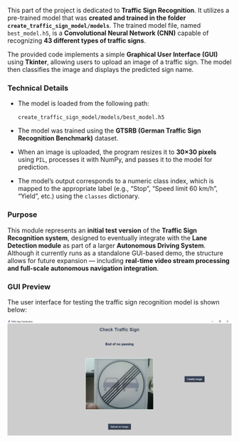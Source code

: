 This part of the project is dedicated to **Traffic Sign Recognition**.
It utilizes a pre-trained model that was **created and trained in the folder `create_traffic_sign_model/models`**.
The trained model file, named `best_model.h5`, is a **Convolutional Neural Network (CNN)** capable of recognizing **43 different types of traffic signs**.

The provided code implements a simple **Graphical User Interface (GUI)** using **Tkinter**, allowing users to upload an image of a traffic sign. The model then classifies the image and displays the predicted sign name.

###  Technical Details

* The model is loaded from the following path:

  ```
  create_traffic_sign_model/models/best_model.h5
  ```
* The model was trained using the **GTSRB (German Traffic Sign Recognition Benchmark)** dataset.
* When an image is uploaded, the program resizes it to **30×30 pixels** using `PIL`, processes it with NumPy, and passes it to the model for prediction.
* The model’s output corresponds to a numeric class index, which is mapped to the appropriate label (e.g., “Stop”, “Speed limit 60 km/h”, “Yield”, etc.) using the `classes` dictionary.

###  Purpose

This module represents an **initial test version** of the **Traffic Sign Recognition system**, designed to eventually integrate with the **Lane Detection module** as part of a larger **Autonomous Driving System**.
Although it currently runs as a standalone GUI-based demo, the structure allows for future expansion — including **real-time video stream processing and full-scale autonomous navigation integration**.


### GUI Preview
The user interface for testing the traffic sign recognition model is shown below:

![Traffic Sign Recognition GUI](image/Screenshot.png)
